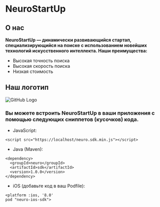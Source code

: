 #  NeuroStartUp

## О нас

**NeuroStartUp — динамически развивающийся стартап, специализирующийся на поиске с использованием новейших технологий искусственного интеллекта. Наши преимущества:**
* Высокая точность поиска
* Высокая скорость поиска
* Низкая стоимость 

## Наш логотип 
![GitHub Logo](https://camo.githubusercontent.com/c6727c717cad1e4820481abb87524f90782445c5/68747470733a2f2f692e696d6775722e636f6d2f495a4f525769492e706e67)


### Вы можете встроить NeuroStartUp в ваши приложения с помощью следующих сниппетов (кусочков) кода.

* JavaScript:

```
<script src="https://localhost/neuro.sdk.min.js"></script>
```

* Java (Maven):
```
<dependency>
  <groupId>neuro</groupId>
  <artifactId>sdk</artifactId>
  <version>1.0.0</version>
</dependency>
```

* iOS (добавьте код в ваш Podfile):

```
<platform :ios, '8.0'
pod "neuro-ios-sdk">
```
